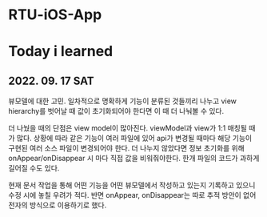 # RTU-iOS-App

# Today i learned 

## 2022. 09. 17 SAT 

뷰모델에 대한 고민. 
일차적으로 명확하게 기능이 분류된 것들끼리 나누고 view hierarchy를 벗어날 때 값이 초기화되어야 한다면 이 때 더 나눠볼 수 있다. 

더 나눴을 때의 단점은 view model이 많아진다. viewModel과 view가 1:1 매칭될 때가 많다. 상황에 따라 같은 기능이 여러 파일에 있어 api가 변경될 때마다 해당 기능이 구현된 여러 소스 파일이 변경되어야 한다. 
더 나누지 않았다면 정보 초기화를 위해 onAppear/onDisappear 시 마다 직접 값을 비워줘야한다. 한개 파일의 코드가 과하게 길어질 수도 있다. 

현재 문서 작업을 통해 어떤 기능을 어떤 뷰모델에서 작성하고 있는지 기록하고 있으니 수정 시에 놓칠 우려가 적다. 반면 onAppear, onDisappear는 따로 추적 방안이 없어 전자의 방식으로 이용하기로 했다. 

